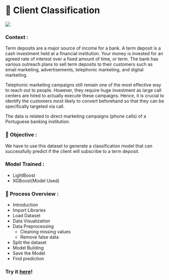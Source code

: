 # 🏦 Client Classification
<img src="https://www.antworksmoney.com/assets/img/bank-deposits.jpg" /></br>
### Context : 
   Term deposits are a major source of income for a bank. A term deposit is a cash investment held at a financial institution. Your money is invested for an agreed rate of interest over a fixed amount of time, or term. The bank has various outreach plans to sell term deposits to their customers such as email marketing, advertisements, telephonic marketing, and digital marketing.

   Telephonic marketing campaigns still remain one of the most effective way to reach out to people. However, they require huge investment as large call centers are hired to actually execute these campaigns. Hence, it is crucial to identify the customers most likely to convert beforehand so that they can be specifically targeted via call.

   The data is related to direct marketing campaigns (phone calls) of a Portuguese banking institution. 
   
### 🎯 Objective :
   We have to use this dataset to generate a classification model that can successfully predict if the client will subscribe to a term deposit.
   
### Model Trained :
- LightBoost
- XGBoost(Model Used)

### 🚩 Process Overview :
- Introduction
- Import Libraries
- Load Dataset
- Data Visualization
- Data Preprocessing
  - Cleaning missing values     
  - Remove false data
- Split the dataset
- Model Building
- Save the Model
- Find prediction


### Try it [here](https://joc-rgb.streamlit.app/)!
